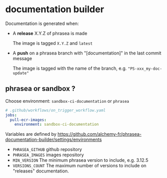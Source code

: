 # documentation builder

Documentation is generated when:

- A **release** X.Y.Z of phrasea is made
    
    The image is tagged `X.Y.Z` and `latest`


- A **push** on a phrasea branch with "[documentation]" in the last commit message

    The image is tagged with the name of the branch, e.g. `"PS-xxx_my-doc-update"`

## phrasea or sandbox ?

Choose environment: `sandbox-ci-documentation` or `phrasea`

```yaml
# .github/workflows/on_trigger_workflow.yaml
jobs:
  pull-ecr-images:
    environment: sandbox-ci-documentation
```

Variables are defined by https://github.com/alchemy-fr/phrasea-documentation-builder/settings/environments

- `PHRASEA_GITHUB` github repository
- `PHRASEA_IMAGES` images repository
- `MIN_VERSION` The minimum phrasea version to include, e.g. 3.12.5
- `VERSIONS_COUNT` The maximum number of versions to include on "releases" documentation.




